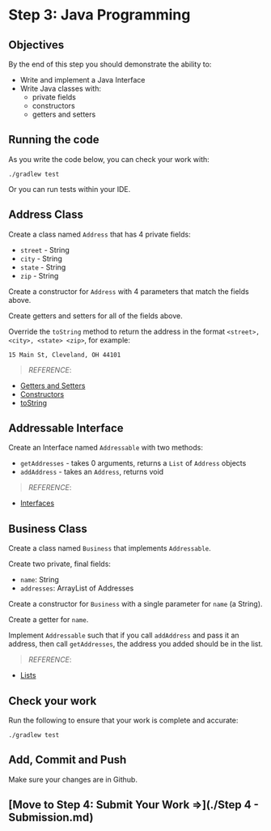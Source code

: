 # Step 3: Java Programming

## Objectives

By the end of this step you should demonstrate the ability to:

- Write and implement a Java Interface
- Write Java classes with:
  - private fields
  - constructors
  - getters and setters

## Running the code

As you write the code below, you can check your work with:

```
./gradlew test
```

Or you can run tests within your IDE.

## Address Class

Create a class named `Address` that has 4 private fields:

- `street` - String
- `city` - String
- `state` - String
- `zip` - String

Create a constructor for `Address` with 4 parameters that match the fields above.

Create getters and setters for all of the fields above.

Override the `toString` method to return the address in the format `<street>, <city>, <state> <zip>`, for example:

```
15 Main St, Cleveland, OH 44101
```

> _REFERENCE_:
  - [Getters and Setters](https://www.tutorialspoint.com/java/java_encapsulation.htm)
  - [Constructors](https://docs.oracle.com/javase/tutorial/java/javaOO/constructors.html)
  - [toString](http://www.javapractices.com/topic/TopicAction.do?Id=55)


## Addressable Interface

Create an Interface named `Addressable` with two methods:

- `getAddresses` - takes 0 arguments, returns a `List` of `Address` objects
- `addAddress` - takes an `Address`, returns void

> _REFERENCE_:
  - [Interfaces](https://docs.oracle.com/javase/tutorial/java/concepts/interface.html)

## Business Class

Create a class named `Business` that implements `Addressable`.

Create two private, final fields:

- `name`: String
- `addresses`: ArrayList of Addresses

Create a constructor for `Business` with a single parameter for `name` (a String).

Create a getter for `name`.

Implement `Addressable` such that if you call `addAddress` and pass it an address, then call `getAddresses`, the address you added should be in the list.

> _REFERENCE_:
  - [Lists](https://docs.oracle.com/javase/tutorial/collections/interfaces/list.html)

## Check your work

Run the following to ensure that your work is complete and accurate:

```
./gradlew test
```

## Add, Commit and Push

Make sure your changes are in Github.

## [Move to Step 4: Submit Your Work =>](./Step 4 - Submission.md)
